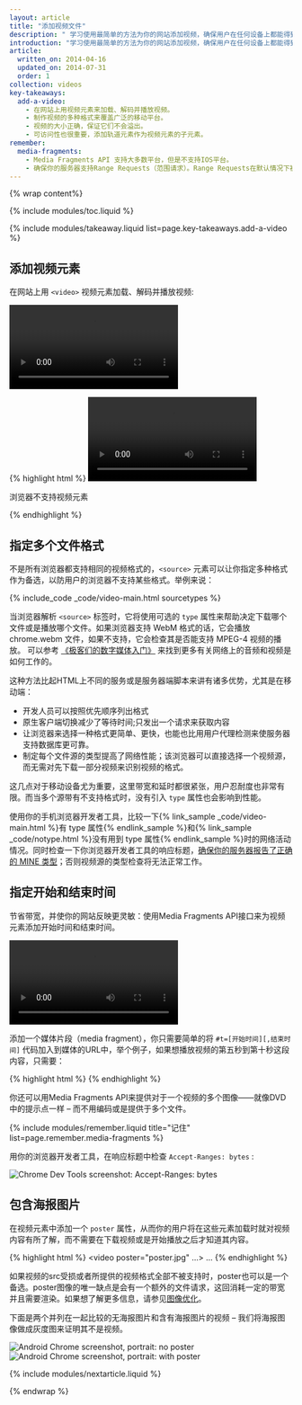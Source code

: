 ```yaml
---
layout: article
title: "添加视频文件"
description: " 学习使用最简单的方法为你的网站添加视频，确保用户在任何设备上都能得到最佳的体验。"
introduction: "学习使用最简单的方法为你的网站添加视频，确保用户在任何设备上都能得到最佳的体验。"
article:
  written_on: 2014-04-16
  updated_on: 2014-07-31
  order: 1
collection: videos
key-takeaways:
  add-a-video:
    - 在网站上用视频元素来加载、解码并播放视频。
    - 制作视频的多种格式来覆盖广泛的移动平台。
    - 视频的大小正确，保证它们不会溢出。
    - 可访问性也很重要，添加轨道元素作为视频元素的子元素。
remember:
  media-fragments:
    - Media Fragments API 支持大多数平台，但是不支持IOS平台。
    - 确保你的服务器支持Range Requests（范围请求）。Range Requests在默认情况下被大多数服务器所启用，但一些托管服务可能会将其关闭。
---
```


{% wrap content%}

{% include modules/toc.liquid %}

<style>

  img, video, object {
    max-width: 100%;
  }

  img.center {
    display: block;
    margin-left: auto;
    margin-right: auto;
  }

</style>

{% include modules/takeaway.liquid list=page.key-takeaways.add-a-video %}

## 添加视频元素

在网站上用 `<video>` 视频元素加载、解码并播放视频:

<video controls>
     <source src="video/chrome.webm" type="video/webm">
     <source src="video/chrome.mp4" type="video/mp4">
     <p>浏览器不支持视频元素</p>
</video>

{% highlight html %}
<video src="chrome.webm" type="video/webm">
    <p>浏览器不支持视频元素</p>
</video>
{% endhighlight %}

## 指定多个文件格式

不是所有浏览器都支持相同的视频格式的，`<source>` 元素可以让你指定多种格式作为备选，以防用户的浏览器不支持某些格式。举例来说：

{% include_code _code/video-main.html sourcetypes %}

当浏览器解析 `<source>` 标签时，它将使用可选的 `type` 属性来帮助决定下载哪个文件或是播放哪个文件。如果浏览器支持 WebM 格式的话，它会播放 chrome.webm 文件，如果不支持，它会检查其是否能支持 MPEG-4 视频的播放。
可以参考
<a href='//www.xiph.org/video/vid1.shtml' title='Highly entertaining and informative video guide to digital video'>《极客们的数字媒体入门》</a>
来找到更多有关网络上的音频和视频是如何工作的。

这种方法比起HTML上不同的服务或是服务器端脚本来讲有诸多优势，尤其是在移动端：

* 开发人员可以按照优先顺序列出格式
* 原生客户端切换减少了等待时间;只发出一个请求来获取内容
* 让浏览器来选择一种格式更简单、更快，也能也比用用户代理检测来使服务器支持数据库更可靠。
* 制定每个文件源的类型提高了网络性能；该浏览器可以直接选择一个视频源，而无需对先下载一部分视频来识别视频的格式。

这几点对于移动设备尤为重要，这里带宽和延时都很紧张，用户忍耐度也非常有限。而当多个源带有不支持格式时，没有引入 `type` 属性也会影响到性能。

使用你的手机浏览器开发者工具，比较一下{% link_sample _code/video-main.html %}有 type 属性{% endlink_sample %}和{% link_sample _code/notype.html %}没有用到 type 属性{% endlink_sample %}时的网络活动情况。同时检查一下你浏览器开发者工具的响应标题，[确保你的服务器报告了正确的 MINE 类型](//developer.mozilla.org/en/docs/Properly_Configuring_Server_MIME_Types)；否则视频源的类型检查将无法正常工作。

## 指定开始和结束时间

节省带宽，并使你的网站反映更灵敏：使用Media Fragments API接口来为视频元素添加开始时间和结束时间。

<video controls>
  <source src="video/chrome.webm#t=5,10" type="video/webm">
  <source src="video/chrome.mp4#t=5,10" type="video/mp4">
  <p>浏览器不支持视频元素</p>
</video>

添加一个媒体片段（media fragment），你只需要简单的将 `#t=[开始时间][,结束时间]` 代码加入到媒体的URL中，举个例子，如果想播放视频的第五秒到第十秒这段内容，只需要：

{% highlight html %}
<source src="video/chrome.webm#t=5,10" type="video/webm">
{% endhighlight %}

你还可以用Media Fragments API来提供对于一个视频的多个图像——就像DVD中的提示点一样 &ndash; 而不用编码或是提供于多个文件。

{% include modules/remember.liquid title="记住" list=page.remember.media-fragments %}

用你的浏览器开发者工具，在响应标题中检查 `Accept-Ranges: bytes` :

<img class="center" alt="Chrome Dev Tools screenshot: Accept-Ranges: bytes" src="images/Accept-Ranges-Chrome-Dev-Tools.png">

## 包含海报图片

在视频元素中添加一个 `poster` 属性，从而你的用户将在这些元素加载时就对视频内容有所了解，而不需要在下载视频或是开始播放之后才知道其内容。

{% highlight html %}
<video poster="poster.jpg" ...>
  ...
</video>
{% endhighlight %}

如果视频的src受损或者所提供的视频格式全部不被支持时，poster也可以是一个备选。poster图像的唯一缺点是会有一个额外的文件请求，这回消耗一定的带宽并且需要渲染。如果想了解更多信息，请参见[图像优化](../../performance/optimizing-content-efficiency/optimize-encoding-and-transfer.html#image-optimization)。

下面是两个并列在一起比较的无海报图片和含有海报图片的视频 &ndash; 我们将海报图像做成灰度图来证明其不是视频。

<div class="clear">
  <div class="g--half">
    <img class="center" alt="Android Chrome screenshot, portrait: no poster" src="images/Chrome-Android-video-no-poster.png">
  </div>

  <div class="g--half g--last">
    <img class="center" alt="Android Chrome screenshot, portrait: with poster" src="images/Chrome-Android-video-poster.png">
  </div>
</div>

{% include modules/nextarticle.liquid %}

{% endwrap %}
